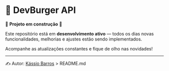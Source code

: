 # 🍔 DevBurger API

🚧 **Projeto em construção** 🚧  

Este repositório está em **desenvolvimento ativo** — todos os dias novas funcionalidades, melhorias e ajustes estão sendo implementados.  

Acompanhe as atualizações constantes e fique de olho nas novidades!  

---

✍️ Autor: [Kássio Barros](https://github.com/devkassio) > README.md

